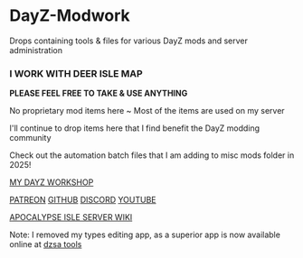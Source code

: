 # DayZ-Modwork
Drops containing tools & files for various DayZ mods and server administration
### I WORK WITH DEER ISLE MAP

**PLEASE FEEL FREE TO TAKE & USE ANYTHING**

No proprietary mod items here ~ Most of the items are used on my server

I'll continue to drop items here that I find benefit the DayZ modding community

Check out the automation batch files that I am adding to misc mods folder in 2025!

[MY DAYZ WORKSHOP](https://steamcommunity.com/profiles/76561198139711826/myworkshopfiles/?appid=221100)

[PATREON](https://patreon.com/AlphaEye)
[GITHUB](https://github.com/AlphaEye420)
[DISCORD](https://discord.gg/BdkSUQENhM)
[YOUTUBE](https://www.youtube.com/@AlphaEye420)

[APOCALYPSE ISLE SERVER WIKI](https://github.com/AlphaEye420/ApocalypseIsle/wiki)

Note: I removed my types editing app, as a superior app is now available online at [dzsa tools](https://dzsa.tools/)
